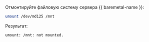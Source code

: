 Отмонтируйте файловую систему сервера {{ baremetal-name }}:

```bash
umount /dev/md125 /mnt
```

Результат:

```text
umount: /mnt: not mounted.
```